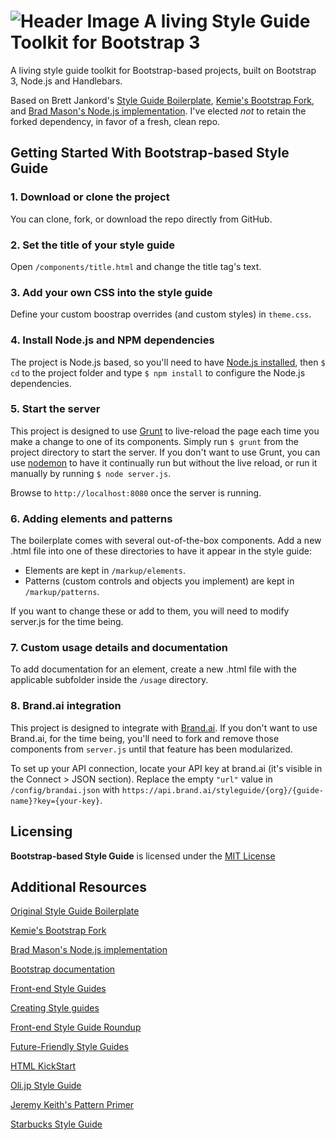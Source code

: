 ![Header Image](todo)
A living Style Guide Toolkit for Bootstrap 3
==============================

A living style guide toolkit for Bootstrap-based projects, built on Bootstrap 3, Node.js and Handlebars.

Based on Brett Jankord's [Style Guide Boilerplate](http://brettjankord.com/projects/style-guide-boilerplate/), [Kemie's Bootstrap Fork](https://github.com/kemie/Style-Guide-Boilerplate-Bootstrap-Edition), and [Brad Mason's Node.js implementation](https://github.com/DeadlyBrad42/Style-Guide-Boilerplate-nodejs). I've elected _not_ to retain the forked dependency, in favor of a fresh, clean repo.


## Getting Started With Bootstrap-based Style Guide

### 1. Download or clone the project

You can clone, fork, or download the repo directly from GitHub.

### 2. Set the title of your style guide

Open `/components/title.html` and change the title tag's text.

### 3. Add your own CSS into the style guide
Define your custom boostrap overrides (and custom styles) in `theme.css`. 
    
### 4. Install Node.js and NPM dependencies
The project is Node.js based, so you'll need to have [Node.js installed](https://nodejs.org/en/download/), then `$ cd` to the project folder and type `$ npm install` to configure the Node.js dependencies.

### 5. Start the server
This project is designed to use [Grunt](http://gruntjs.com) to live-reload the page each time you make a change to one of its components. Simply run `$ grunt` from the project directory to start the server. If you don't want to use Grunt, you can use [nodemon](http://nodemon.io) to have it continually run but without the live reload, or run it manually by running `$ node server.js`.

Browse to `http://localhost:8080` once the server is running.

### 6. Adding elements and patterns
The boilerplate comes with several out-of-the-box components. Add a new .html file into one of these directories to have it appear in the style guide:

- Elements are kept in `/markup/elements`. 
- Patterns (custom controls and objects you implement) are kept in `/markup/patterns`.

If you want to change these or add to them, you will need to modify server.js for the time being.

### 7. Custom usage details and documentation
To add documentation for an element, create a new .html file with the applicable subfolder inside the `/usage` directory.

### 8. Brand.ai integration
This project is designed to integrate with [Brand.ai](http://brand.ai). If you don't want to use Brand.ai, for the time being, you'll need to fork and remove those components from `server.js` until that feature has been modularized.

To set up your API connection, locate your API key at brand.ai (it's visible in the Connect > JSON section). Replace the empty `"url"` value in `/config/brandai.json` with `https://api.brand.ai/styleguide/{org}/{guide-name}?key={your-key}`.

## Licensing 
**Bootstrap-based Style Guide** is licensed under the [MIT License](http://en.wikipedia.org/wiki/MIT_License)

## Additional Resources
[Original Style Guide Boilerplate](http://brettjankord.com/projects/style-guide-boilerplate/)

[Kemie's Bootstrap Fork](https://github.com/kemie/Style-Guide-Boilerplate-Bootstrap-Edition)

[Brad Mason's Node.js implementation](https://github.com/DeadlyBrad42/Style-Guide-Boilerplate-nodejs)

[Bootstrap documentation](http://getbootstrap.com/css/)

[Front-end Style Guides](http://24ways.org/2011/front-end-style-guides/)

[Creating Style guides](http://alistapart.com/article/creating-style-guides)

[Front-end Style Guide Roundup](https://gimmebar.com/collection/4ecd439c2f0aaad734000022/front-end-styleguides)

[Future-Friendly Style Guides](https://speakerdeck.com/lukebrooker/future-friendly-style-guides)

[HTML KickStart](http://www.99lime.com/elements/)

[Oli.jp Style Guide](http://oli.jp/2011/style-guide/)

[Jeremy Keith's Pattern Primer](http://adactio.com/journal/5028/)

[Starbucks Style Guide](http://www.starbucks.com/static/reference/styleguide/)




